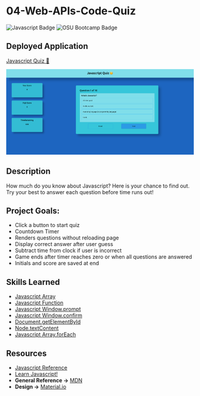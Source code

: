 # 04-Web-APIs-Code-Quiz

![Javascript Badge](https://img.shields.io/badge/JavaScript-Vanilla-green) ![OSU Bootcamp Badge](https://img.shields.io/badge/OSU-Bootcamp-red)

## Deployed Application
[Javascript Quiz 🧐](https://ethanharsh.github.io/04-Web-APIs-Code-Quiz/)

![Application Screenshot](assets/img/javascript_quiz.png)

## Description
How much do you know about Javascript? Here is your chance to find out.  Try your best to answer each question before time runs out!

## Project Goals:
- Click a button to start quiz
- Countdown Timer
- Renders questions without reloading page
- Display correct answer after user guess
- Subtract time from clock if user is incorrect
- Game ends after timer reaches zero or when all questions are answered
- Initials and score are saved at end

## Skills Learned
- [Javascript Array](https://developer.mozilla.org/en-US/docs/Web/JavaScript/Reference/Global_Objects/Array)
- [Javascript Function](https://developer.mozilla.org/en-US/docs/Web/JavaScript/Guide/Functions)
- [Javascript Window.prompt](https://developer.mozilla.org/en-US/docs/Web/API/Window/prompt)
- [Javascript Window.confirm](https://developer.mozilla.org/en-US/docs/Web/API/Window/confirm)
- [Document.getElementById](https://developer.mozilla.org/en-US/docs/Web/API/Document/getElementById)
- [Node.textContent](https://developer.mozilla.org/en-US/docs/Web/API/Node/textContent)
- [Javascript Array.forEach](https://developer.mozilla.org/en-US/docs/Web/JavaScript/Reference/Global_Objects/Array/forEach)


## Resources
- [Javascript Reference](https://developer.mozilla.org/en-US/docs/Web/JavaScript/Reference)
- [Learn Javascript!](https://developer.mozilla.org/en-US/docs/Learn/JavaScript/First_steps)
- **General Reference ->** [MDN](https://developer.mozilla.org/en-US/)
- **Design ->** [Material.io](https://material.io/)
